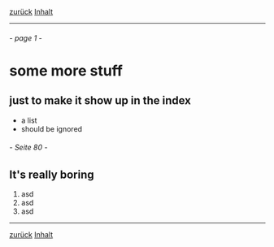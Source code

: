 <!-- page navigation -->
[zurück](../k01\k01.html)  [Inhalt](../inhalt.html)



* * * * *
<!-- end page navigation -->

###### - page 1 -

some more stuff
=============

just to make it show up in the index
-----------------------

- a list
- should be ignored

###### - Seite 80 -

It's really boring
------------



1. asd
2. asd
3. asd

<!-- page navigation -->

* * * * *



[zurück](../k01\k01.html)  [Inhalt](../inhalt.html)
<!-- end page navigation -->